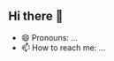 ## Hi there 👋

<!--ghnjghhgg
**Mancute/mancute** is a ✨ _special_ ✨ repository because its `README.md` (this file) appears on your GitHub profile.

Here are some ideas to get you started:fcfgfgfgdfggfg

- 🔭 I’m currently working on ...
- 🌱 I’m currently learning ...
- 👯 I’m looking to collaborate on ...
- 🤔 I’m looking for help with ...
- 💬 Ask me about ...
- 📫 How to reach me: ...
- 😄 Pronouns: ...
- ⚡ Fun fact: ...
-->
- 😄 Pronouns: ...
- 📫 How to reach me: ...
